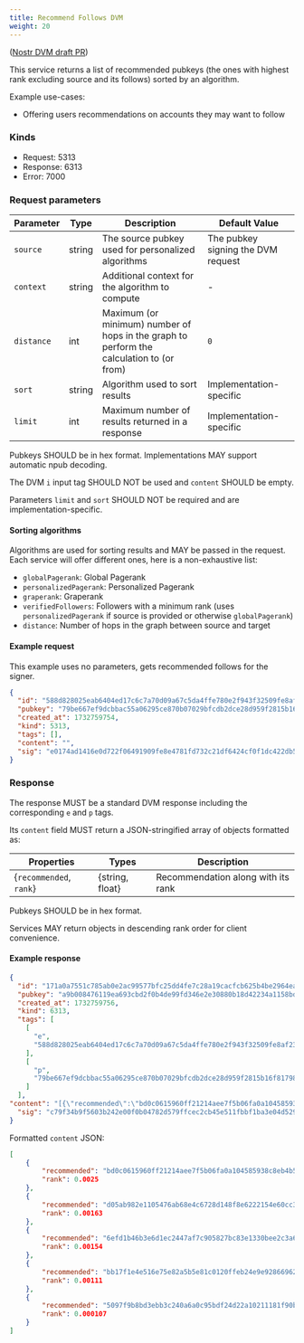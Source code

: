 ```yaml
---
title: Recommend Follows DVM
weight: 20
---
```


([Nostr DVM draft PR](https://github.com/nostr-protocol/data-vending-machines/pull/38))

This service returns a list of recommended pubkeys (the ones with highest rank excluding source and its follows) sorted by an algorithm.

Example use-cases:
 - Offering users recommendations on accounts they may want to follow

### Kinds

 - Request: 5313
 - Response: 6313
 - Error: 7000

### Request parameters

| Parameter | Type | Description | Default Value |
|-----|-----|-----|-----|
| `source` | string | The source pubkey used for personalized algorithms | The pubkey signing the DVM request |
| `context` | string | Additional context for the algorithm to compute | - |
| `distance` | int | Maximum (or minimum) number of hops in the graph to perform the calculation to (or from)  | `0` |
| `sort` | string | Algorithm used to sort results | Implementation-specific |
| `limit` | int | Maximum number of results returned in a response | Implementation-specific |

Pubkeys SHOULD be in hex format. Implementations MAY support automatic npub decoding.

The DVM `i` input tag SHOULD NOT be used and `content` SHOULD be empty.

Parameters `limit` and `sort` SHOULD NOT be required and are implementation-specific.

#### Sorting algorithms

Algorithms are used for sorting results and MAY be passed in the request. Each service will offer different ones, here is a non-exhaustive list:

 - `globalPagerank`: Global Pagerank
 - `personalizedPagerank`: Personalized Pagerank
 - `graperank`: Graperank
 - `verifiedFollowers`: Followers with a minimum rank (uses `personalizedPagerank` if source is provided or otherwise `globalPagerank`)
 - `distance`: Number of hops in the graph between source and target

#### Example request

This example uses no parameters, gets recommended follows for the signer.

```json
{
  "id": "588d828025eab6404ed17c6c7a70d09a67c5da4ffe780e2f943f32509fe8af23",
  "pubkey": "79be667ef9dcbbac55a06295ce870b07029bfcdb2dce28d959f2815b16f81798",
  "created_at": 1732759754,
  "kind": 5313,
  "tags": [],
  "content": "",
  "sig": "e0174ad1416e0d722f06491909fe8e4781fd732c21df6424cf0f1dc422db53ba525d544a29927297f63543796750ed7abf5e3c10c0e40e72b8c916b9a751c078"
}
```

### Response

The response MUST be a standard DVM response including the corresponding `e` and `p` tags. 

Its `content` field MUST return a JSON-stringified array of objects formatted as:

| Properties | Types | Description |
|-----|-----|-----|
| {`recommended`, `rank`} | {string, float} | Recommendation along with its rank |

Pubkeys SHOULD be in hex format.

Services MAY return objects in descending rank order for client convenience.

#### Example response

```json
{
  "id": "171a0a7551c785ab0e2ac99577bfc25dd4fe7c28a19cacfcb625b4be2964ea4a",
  "pubkey": "a9b008476119ea693cbd2f0b4de99fd346e2e30880b18d42234a1158bd323783",
  "created_at": 1732759756,
  "kind": 6313,
  "tags": [
    [
      "e",
      "588d828025eab6404ed17c6c7a70d09a67c5da4ffe780e2f943f32509fe8af23"
    ],
    [
      "p",
      "79be667ef9dcbbac55a06295ce870b07029bfcdb2dce28d959f2815b16f81798"
    ]
  ],
"content": "[{\"recommended\":\"bd0c0615960ff21214aee7f5b06fa0a104585938c8eb4b5cd4e2b109041fdf62\",\"rank\":0.0025},{\"recommended\":\"d05ab982e1105476ab68e4c6728d148f8e6222154e60cc359ef6b8599c820bea\",\"rank\":0.00163},{\"recommended\":\"6efd1b46b3e6d1ec2447af7c905827bc83e1330bee2c3a6a5b8e0769734785e2\",\"rank\":0.00154},{\"recommended\":\"bb17f1e4e516e75e82a5b5e81c0120ffeb24e9e92866962440b9888ae82e42a1\",\"rank\":0.00111},{\"recommended\":\"5097f9b8bd3ebb3c240a6a0c95bdf24d22a10211181f90ba29c41c31c889ba0a\",\"rank\":0.000107}]",
  "sig": "c79f34b9f5603b242e00f0b04782d579ffcec2cb45e511fbbf1ba3e04d5297f7eb7a071433b0a14300fbd766feaf5e8e1f6fbd216ae1cce1cb400f987fc2d0d2"
}
```

Formatted `content` JSON:

```json
[
	{
		"recommended": "bd0c0615960ff21214aee7f5b06fa0a104585938c8eb4b5cd4e2b109041fdf62",
		"rank": 0.0025
	},
	{
		"recommended": "d05ab982e1105476ab68e4c6728d148f8e6222154e60cc359ef6b8599c820bea",
		"rank": 0.00163
	},
	{
		"recommended": "6efd1b46b3e6d1ec2447af7c905827bc83e1330bee2c3a6a5b8e0769734785e2",
		"rank": 0.00154
	},
	{
		"recommended": "bb17f1e4e516e75e82a5b5e81c0120ffeb24e9e92866962440b9888ae82e42a1",
		"rank": 0.00111
	},
	{
		"recommended": "5097f9b8bd3ebb3c240a6a0c95bdf24d22a10211181f90ba29c41c31c889ba0a",
		"rank": 0.000107
	}
]
```